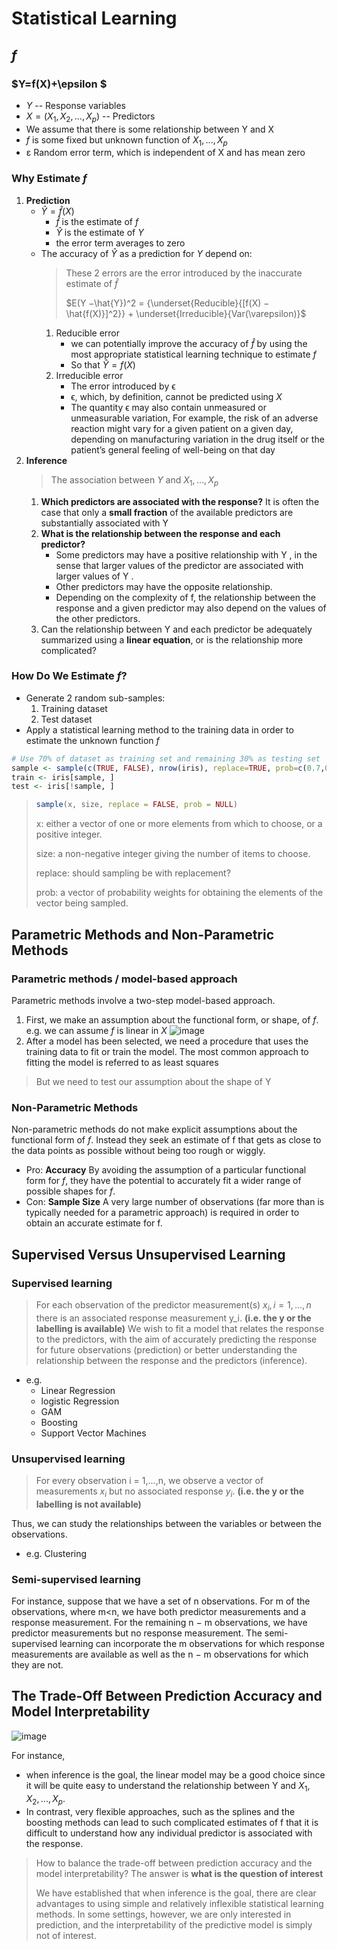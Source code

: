 # Statistical Learning 

## $f$ 
### $Y=f(X)+\epsilon $
- $Y$ -- Response variables
- $X = (X_1, X_2,...,X_p)$ -- Predictors
- We assume that there is some relationship between Y and X
- $f$ is some fixed but unknown function of $X_1,...,X_p$
- ε Random error term, which is independent of X and has mean zero

### Why Estimate $f$
1. **Prediction**
   - $\hat{Y}=\hat{f}(X)$
     - $\hat{f}$ is the estimate of $f$
     - $\hat{Y}$ is the estimate of $Y$
     - the error term averages to zero
   - The accuracy of $\hat{Y}$ as a prediction for $Y$ depend on:
     > These 2 errors are the error introduced by the inaccurate estimate of $\hat{f}$
     > 
     > $E(Y −\hat{Y})^2 =  {\underset{Reducible}{[f(X) − \hat{f(X)}]^2}} + \underset{Irreducible}{Var(\varepsilon)}$
     1. Reducible error
        - we can potentially improve the accuracy of $\hat{f}$ by using the most appropriate statistical learning technique to estimate $f$
        - So that $\hat{Y} = f(X)$
     2. Irreducible error
        - The error introduced by ϵ
        - ϵ, which, by definition, cannot be predicted using $X$
        - The quantity ϵ may also contain unmeasured or unmeasurable variation, For example, the risk of an adverse reaction might vary for a given patient on a given day, depending on
manufacturing variation in the drug itself or the patient’s general feeling of well-being on that day
2. **Inference**
   > The association between $Y$ and $X_1,...,X_p$
   1. **Which predictors are associated with the response?**
      It is often the case that only a **small fraction** of the available predictors are substantially associated with Y
   2. **What is the relationship between the response and each predictor?**
      - Some predictors may have a positive relationship with Y , in the sense that larger values of the predictor are associated with larger values of Y .
      - Other predictors may have the opposite relationship.
      - Depending on the complexity of f, the relationship between the response and a given predictor may also depend on the values of the other predictors.
   3. Can the relationship between Y and each predictor be adequately summarized using a **linear equation**, or is the relationship more complicated?

### How Do We Estimate $f$?

- Generate 2 random sub-samples:
  1. Training dataset
  2. Test dataset
-  Apply a statistical learning method to the training data in order to estimate the unknown function $f$
  
```r
# Use 70% of dataset as training set and remaining 30% as testing set
sample <- sample(c(TRUE, FALSE), nrow(iris), replace=TRUE, prob=c(0.7,0.3))
train <- iris[sample, ]
test <- iris[!sample, ]
```
>
> ```r
> sample(x, size, replace = FALSE, prob = NULL)
> ```
> x: either a vector of one or more elements from which to choose, or a positive integer.
>
> size: a non-negative integer giving the number of items to choose.
>
> replace: should sampling be with replacement?
>
> prob: a vector of probability weights for obtaining the elements of the vector being sampled.

## Parametric Methods and Non-Parametric Methods

### Parametric methods / model-based approach
Parametric methods involve a two-step model-based approach.
1. First, we make an assumption about the functional form, or shape, of $f$.
   e.g. we can assume $f$ is linear in $X$
   ![image](https://github.com/Yura-Qu/Machine-Learning-in-R/assets/143141778/0ad1a88f-e1f5-446a-886d-a33e75d3866e)
2. After a model has been selected, we need a procedure that uses the training data to fit or train the model. The most common approach to fitting the model is referred to
as least squares
> But we need to test our assumption about the shape of Y

### Non-Parametric Methods
Non-parametric methods do not make explicit assumptions about the functional form of $f$. Instead they seek an estimate of f that gets as close to the data points as possible without being too rough or wiggly. 
- Pro:
  **Accuracy**
  By avoiding the assumption of a particular functional form for $f$, they have the potential to accurately fit a wider range of possible shapes for $f$.
- Con:
  **Sample Size**
  A very large number of observations (far more than is typically needed for a parametric approach) is required in order to obtain an accurate estimate for f.

##  Supervised Versus Unsupervised Learning
### Supervised learning 
> For each observation of the predictor measurement(s) $x_i, i = 1,...,n$ there is an associated response measurement y_i. **(i.e. the y or the labelling is available)**
We wish to fit a model that relates the response to the predictors, with the aim of accurately predicting the response for future observations (prediction) or better understanding the relationship between the response and the predictors (inference).
- e.g.
  - Linear Regression
  - logistic Regression
  - GAM
  - Boosting
  - Support Vector Machines
### Unsupervised learning 
>  For every observation i = 1,...,n, we observe a vector of measurements $x_i$ but no associated response $y_i$. **(i.e. the y or the labelling is not available)**

Thus, we can study the relationships between the variables or between the observations.
- e.g. Clustering

### Semi-supervised learning 
For instance, suppose that we have a set of n observations. For m of the observations, where m<n, we have both predictor measurements and a response measurement. For the remaining n − m observations, we have predictor measurements but no response measurement. The semi-supervised learning can incorporate the m observations for which response measurements are available as well as the n − m observations for which they are not.

##  The Trade-Off Between Prediction Accuracy and Model Interpretability
![image](https://github.com/Yura-Qu/Machine-Learning-in-R/assets/143141778/09d6bdb1-33a3-418b-bafe-25f387e911d4)

For instance, 
- when inference is the goal, the linear model may be a good choice since it will be quite easy to understand the relationship between Y and $X_1, X_2,...,X_p$.
- In contrast, very flexible approaches, such as the splines and the boosting methods can lead to such complicated estimates of f that it is difficult to understand how any individual predictor is associated with the response.

> How to balance the trade-off between prediction accuracy and the model interpretability? The answer is **what is the question of interest**
> 
> We have established that when inference is the goal, there are clear advantages to using simple and relatively inflexible statistical learning methods. In some settings, however, we are only interested in prediction, and the interpretability of the predictive model is simply not of interest.

